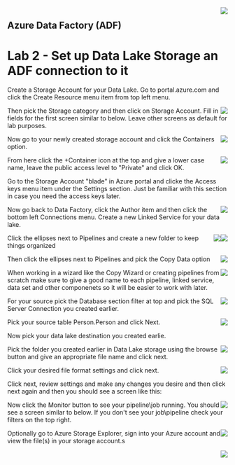 <img style="float: right;" src="../../graphics/solutions-microsoft-logo-small.png">

## Azure Data Factory (ADF) 
# Lab 2 - Set up Data Lake Storage an ADF connection to it

Create a Storage Account for your Data Lake.  Go to portal.azure.com and click the Create Resource menu item from top left menu.

<img style="float: right;" src="../../graphics/createresource.png">

Then pick the Storage category and then click on Storage Account.  Fill in fields for the first screen similar to below.
Leave other screens as default for lab purposes.

<img style="float: right;" src="../../graphics/datalakecreate1.png">

Now go to your newly created storage account and click the Containers option.

<img style="float: right;" src="../../graphics/containers.png">

From here click the +Container icon at the top and give a lower case name, leave the public access level to "Private" and click OK.

Go to the Storage Account "blade" in Azure portal and clicke the Access keys menu item under the Settings section.
Just be familiar with this section in case you need the access keys later.

<img style="float: right;" src="../../graphics/storageaccesskeys.png">

Now go back to Data Factory, click the Author item and then click the bottom left Connections menu.
Create a new Linked Service for your data lake.

<img style="float: right;" src="../../graphics/datalakelinkedservice1.png">


<img style="float: right;" src="../../graphics/datalakelinkedservice2.png">


Click the ellipses next to Pipelines and create a new folder to keep things organized

<img style="float: right;" src="../../graphics/pipelinefolder.png">


Then click the ellipses next to Pipelines and pick the Copy Data option

<img style="float: right;" src="../../graphics/adfcopydata.png">

When working in a wizard like the Copy Wizard or creating pipelines from scratch make sure to give a good name to each
pipeline, linked service, data set and other componenets so it will be easier to work with later. 

<img style="float: right;" src="../../graphics/adfcopy2.png">

For your source pick the Database section filter at top and pick the SQL Server Connection you created earlier.

<img style="float: right;" src="../../graphics/adfsqlsource.png">


Pick your source table Person.Person and click Next.

Now pick your data lake destination you created earlie.

<img style="float: right;" src="../../graphics/adfcopydestination.png">


Pick the folder you created earlier in Data Lake storage using the browse button and give an appropriate file name and click next.

<img style="float: right;" src="../../graphics/adfcopydestinationfolder.png">

Click your desired file format settings and click next.

Click next, review settings and make any changes you desire and then click next again and then you should see a screen like this:

<img style="float: right;" src="../../graphics/adfcopyrun.png">

Now click the Monitor button to see your pipeline\job running.
You should see a screen similar to below.  If you don't see your job\pipeline check your filters on the top right.

<img style="float: right;" src="../../graphics/adfmonitor.png">

Optionally go to Azure Storage Explorer, sign into your Azure account and view the file(s) in your storage account.s

<img style="float: right;" src="../../graphics/azurestorageexp.png">



